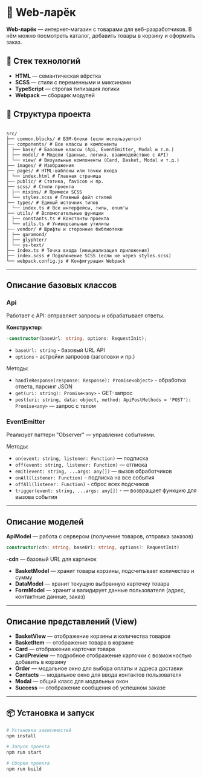 # 🛒 Web-ларёк

**Web-ларёк** — интернет-магазин с товарами для веб-разработчиков. В нём можно посмотреть каталог, добавить товары в корзину и оформить заказ.

## 🔧 Стек технологий

- **HTML** — семантическая вёрстка
- **SCSS** — стили с переменными и миксинами
- **TypeScript** — строгая типизация логики
- **Webpack** — сборщик модулей

## 📁 Структура проекта

```

src/
├── common.blocks/ # БЭМ-блоки (если используются)
├── components/ # Все классы и компоненты
│ ├── base/ # Базовые классы (Api, EventEmitter, Modal и т.п.)
│ ├── model/ # Модели (данные, логика, взаимодействие с API)
│ └── view/ # Визуальные компоненты (Card, Basket, Modal и т.д.)
├── images/ # Изображения
├── pages/ # HTML-шаблоны или точки входа
│ └── index.html # Главная страница
├── public/ # Статика, favicon и пр.
├── scss/ # Стили проекта
│ ├── mixins/ # Примеси SCSS
│ └── styles.scss # Главный файл стилей
├── types/ # Единый источник типов
│ └── index.ts # Все интерфейсы, типы, enum'ы
├── utils/ # Вспомогательные функции
│ ├── constants.ts # Константы проекта
│ └── utils.ts # Универсальные утилиты
├── vendor/ # Шрифты и сторонние библиотеки
│ ├── garamond/
│ ├── glyphter/
│ └── ys-text/
├── index.ts # Точка входа (инициализация приложения)
├── index.scss # Подключение SCSS (если не через styles.scss)
└── webpack.config.js # Конфигурация Webpack

```

---

## Описание базовых классов

### Api

Работает с API: отправляет запросы и обрабатывает ответы.

**Конструктор:**

```ts
-constructor(baseUrl: string, options: RequestInit);
```

- `baseUrl: string` - базовый URL API
- `options` - астройки запросов (заголовки и пр.)

Методы:

- `handleResponse(response: Response): Promise<object>` - обработка ответа, парсинг JSON
- `get(uri: string): Promise<any>` - GET-запрос
- `post(uri: string, data: object, method: ApiPostMethods = 'POST'): Promise<any>` — запрос с телом

### EventEmitter

Реализует паттерн "Observer" — управление событиями.

Методы:

- `on(event: string, listener: Function)` — подписка
- `off(event: string, listener: Function)` — отписка
- `emit(event: string, ...args: any[])` — вызов обработчиков
- `onAll(listener: Function)` - подписка на все события
- `offAll(listener: Function)` - сброс всех подсчиков
- `trigger(event: string, ...args: any[])` - — возвращает функцию для вызова события

---

## Описание моделей

**ApiModel** — работа с сервером (получение товаров, отправка заказов)

```ts
constructor(cdn: string, baseUrl: string, options?: RequestInit)

```

-**cdn** — базовый URL для картинок

- **BasketModel** — хранит товары корзины, подсчитывает количество и сумму
- **DataModel** — хранит текущую выбранную карточку товара
- **FormModel** — хранит и валидирует данные пользователя (адрес, контактные данные, заказ)

---

## Описание представлений (View)

- **BasketView** — отображение корзины и количества товаров
- **BasketItem** — отображение товара в корзине
- **Card** — отображение карточки товара
- **CardPreview** — подробное отображение карточки с возможностью добавить в корзину
- **Order** — модальное окно для выбора оплаты и адреса доставки
- **Contacts** — модальное окно для ввода контактов пользователя
- **Modal** — общий класс для модальных окон
- **Success** — отображение сообщения об успешном заказе

---

## 📦 Установка и запуск

```bash
# Установка зависимостей
npm install

# Запуск проекта
npm run start

# Сборка проекта
npm run build
```
